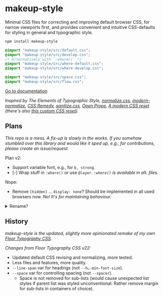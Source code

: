 # makeup-style

Minimal CSS files for correcting and improving default browser CSS, for narrow viewports first, and provides convenient and intuitive CSS-defaults for styling in general and typographic style.

```bash
npm install makeup-style
```

```css
@import "makeup-style/src/default.css";
@import "makeup-style/src/develop.css";
/* Alternatively with `:where()` */
@import "makeup-style/src/where-default.css";
@import "makeup-style/src/where-develop.css";

@import "makeup-style/src/space.css";
@import "makeup-style/src/flow.css";
```

[Go to documentation](https://some.makeup/style)

*Inspired by The Elements of Typographic Style, [normalize.css][nc], [modern-normalize][mn], [CSS Remedy][cr], [sanitize.css][sc], [Open Props][op], [A modern CSS reset][amcr] (there's also [this custom CSS reset][mccr]).*

## Plans

*This repo is a mess. A fix-up is slowly in the works. If you somehow stumbled over this library and would like it sped up, e.g., for contributions, please create an issue/request.*

Plan v2:

- Support variable font, e.g., for `b, strong`.
- [-] Wrap stuff in `:where()` or use `@layer`. *`:where()` is available in alt. files.*

Nope:

- Remove `[hidden]` ... `display: none`? Should be implemented in all used browsers now. *No! It's for maintaining behaviour.*

<details>

<summary>Rename?</summary>

- ( ) default.css, development.css, (spacing.css, typographic.css) (For style some?)
- (-) default.css, develop.css, (space.css, typographic.css)  
- ( ) default.css, dx.css,      (space.css, typographic-style.css)  
- ( ) default.css, develop.css, (even.css,  flow.css)  
- ( ) default.css, dx.css,      (even.css,  flow.css)  
- ( ) default.css, enhance.css, (even.css,  flow.css)  
- ( ) correct.css,  (even.css,  flow.css)  
- ( ) cure.css,     
- ( ) heal.css,    help.css,    reform.css, ...
- ( ) revise.css,  reform.css,  typographic-style.css
- ( ) revise.css,  shape.css,   typographic-style.css
- ( ) repair.css,  shape.css,   typographic-style.css
- ( ) revise.css,  rewrite.css, space.css,  typograph.css
- ( ) correct.css, develop.css, even.css,   flow.css
- ( ) fix.css,     forge.css    (do),       space.css,...
- ( ) amend.css,   alter.css,   block.css
- ( ) amend.css,   brace.css...
- ( ) fix.css,     form.css     (do),       ...
- ( ) fix.css,     shape.css    (do),       space.css,...
- ( ) cure.css,    develop.css
- ( ) repair.css,  prepare.css, ...

</details>

## History

*makeup-style is the updated, slightly more opinionated remake of my own [Floor Typography CSS](https://floortypography.vercel.app).*

*Changes from Floor Typography CSS v22:*

- Updated default CSS revising and normalizing, more tested.
- Less files and features, more quality.
- `--line-span` var for headings (not `--h…-min-font-size`).
- `--space` var for controlling spacing (not `--spacer`).
	- Space is not removed for sub-lists (would cause unexpected list styles if parent list was styled unconventional. Rather remove margin for sub-lists in containers of choice).

[amcr]: https://piccalil.li/blog/a-modern-css-reset/
[cc]: https://cube.fyi/
[cr]: https://github.com/jensimmons/cssremedy
[mn]: https://github.com/sindresorhus/modern-normalize
[mccr]: https://www.joshwcomeau.com/css/custom-css-reset/
[nc]: https://github.com/necolas/normalize.css/
[op]: https://open-props.style/
[sc]: https://github.com/csstools/sanitize.css
